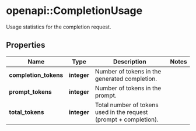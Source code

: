 # openapi::CompletionUsage

Usage statistics for the completion request.

## Properties
Name | Type | Description | Notes
------------ | ------------- | ------------- | -------------
**completion_tokens** | **integer** | Number of tokens in the generated completion. | 
**prompt_tokens** | **integer** | Number of tokens in the prompt. | 
**total_tokens** | **integer** | Total number of tokens used in the request (prompt + completion). | 


